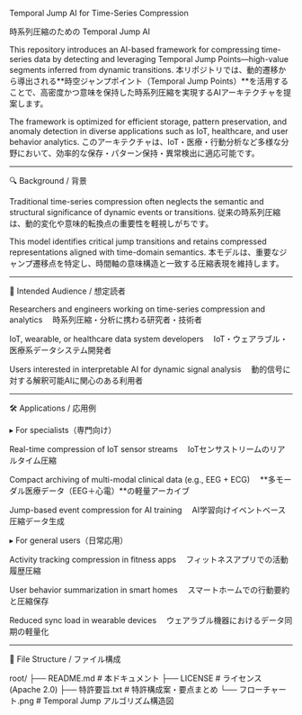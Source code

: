 Temporal Jump AI for Time-Series Compression

時系列圧縮のための Temporal Jump AI

This repository introduces an AI-based framework for compressing time-series data by detecting and leveraging Temporal Jump Points—high-value segments inferred from dynamic transitions.
本リポジトリでは、動的遷移から導出される**時空ジャンプポイント（Temporal Jump Points）**を活用することで、高密度かつ意味を保持した時系列圧縮を実現するAIアーキテクチャを提案します。

The framework is optimized for efficient storage, pattern preservation, and anomaly detection in diverse applications such as IoT, healthcare, and user behavior analytics.
このアーキテクチャは、IoT・医療・行動分析など多様な分野において、効率的な保存・パターン保持・異常検出に適応可能です。


---

🔍 Background / 背景

Traditional time-series compression often neglects the semantic and structural significance of dynamic events or transitions.
従来の時系列圧縮は、動的変化や意味的転換点の重要性を軽視しがちです。

This model identifies critical jump transitions and retains compressed representations aligned with time-domain semantics.
本モデルは、重要なジャンプ遷移点を特定し、時間軸の意味構造と一致する圧縮表現を維持します。


---

🧠 Intended Audience / 想定読者

Researchers and engineers working on time-series compression and analytics
　時系列圧縮・分析に携わる研究者・技術者

IoT, wearable, or healthcare data system developers
　IoT・ウェアラブル・医療系データシステム開発者

Users interested in interpretable AI for dynamic signal analysis
　動的信号に対する解釈可能AIに関心のある利用者



---

🛠 Applications / 応用例

▸ For specialists（専門向け）

Real-time compression of IoT sensor streams
　IoTセンサストリームのリアルタイム圧縮

Compact archiving of multi-modal clinical data (e.g., EEG + ECG)
　**多モーダル医療データ（EEG＋心電）**の軽量アーカイブ

Jump-based event compression for AI training
　AI学習向けイベントベース圧縮データ生成


▸ For general users（日常応用）

Activity tracking compression in fitness apps
　フィットネスアプリでの活動履歴圧縮

User behavior summarization in smart homes
　スマートホームでの行動要約と圧縮保存

Reduced sync load in wearable devices
　ウェアラブル機器におけるデータ同期の軽量化



---

🧩 File Structure / ファイル構成

root/
├── README.md              # 本ドキュメント
├── LICENSE                # ライセンス (Apache 2.0)
├── 特許要旨.txt            # 特許構成案・要点まとめ
└── フローチャート.png      # Temporal Jump アルゴリズム構造図
